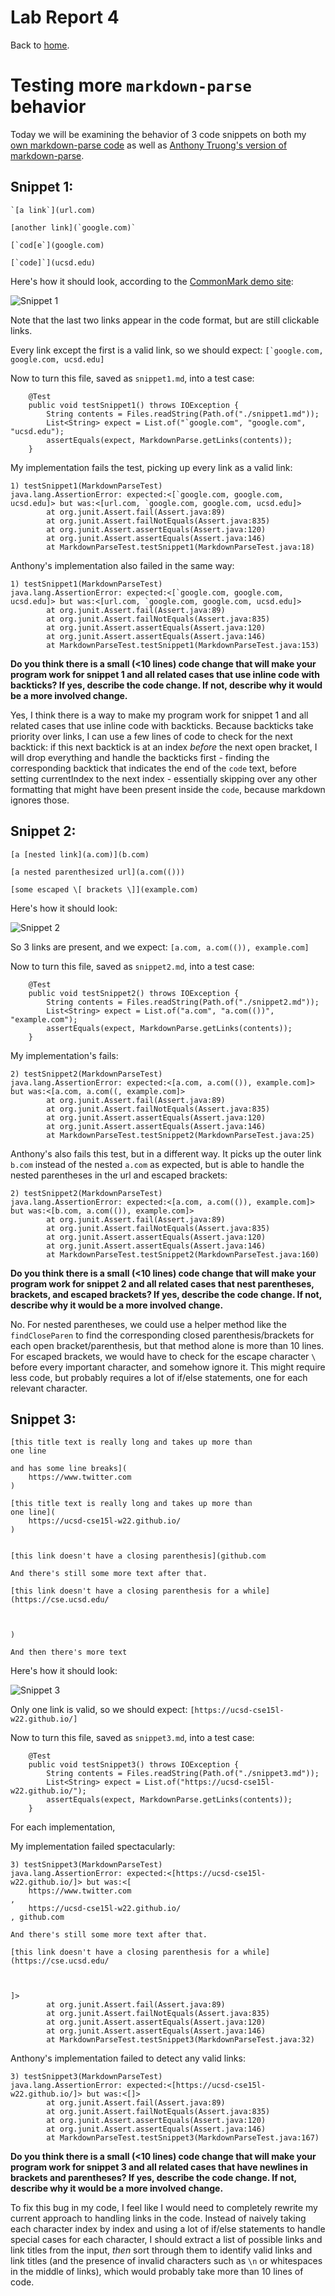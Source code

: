 Lab Report 4
============

Back to [home](../index).

# Testing more `markdown-parse` behavior

Today we will be examining the behavior of 3 code snippets on both my [own markdown-parse code](https://github.com/zfxd/markdown-parse/tree/a1bacd513c640c31d35f1cc61e2123fb29343d01) as well as [Anthony Truong's version of markdown-parse](https://github.com/atruong39/markdown-parse/tree/730e5d8ccd774f33e79b532f49b4dc3acc707d02).

## Snippet 1:

```
`[a link`](url.com)

[another link](`google.com)`

[`cod[e`](google.com)

[`code]`](ucsd.edu)
```

Here's how it should look, according to the [CommonMark demo site](https://spec.commonmark.org/dingus/):

![Snippet 1](Snippet1.PNG)

Note that the last two links appear in the code format, but are still clickable links.

Every link except the first is a valid link, so we should expect: ``[`google.com, google.com, ucsd.edu]``

Now to turn this file, saved as `snippet1.md`, into a test case:

```
    @Test
    public void testSnippet1() throws IOException {
        String contents = Files.readString(Path.of("./snippet1.md"));
        List<String> expect = List.of("`google.com", "google.com", "ucsd.edu");
        assertEquals(expect, MarkdownParse.getLinks(contents));
    }
```

My implementation fails the test, picking up every link as a valid link:

```
1) testSnippet1(MarkdownParseTest)
java.lang.AssertionError: expected:<[`google.com, google.com, ucsd.edu]> but was:<[url.com, `google.com, google.com, ucsd.edu]>
        at org.junit.Assert.fail(Assert.java:89)
        at org.junit.Assert.failNotEquals(Assert.java:835)
        at org.junit.Assert.assertEquals(Assert.java:120)
        at org.junit.Assert.assertEquals(Assert.java:146)
        at MarkdownParseTest.testSnippet1(MarkdownParseTest.java:18)
```

Anthony's implementation also failed in the same way:

```
1) testSnippet1(MarkdownParseTest)
java.lang.AssertionError: expected:<[`google.com, google.com, ucsd.edu]> but was:<[url.com, `google.com, google.com, ucsd.edu]>
        at org.junit.Assert.fail(Assert.java:89)
        at org.junit.Assert.failNotEquals(Assert.java:835)
        at org.junit.Assert.assertEquals(Assert.java:120)
        at org.junit.Assert.assertEquals(Assert.java:146)
        at MarkdownParseTest.testSnippet1(MarkdownParseTest.java:153)
```

**Do you think there is a small (<10 lines) code change that will make your program work for snippet 1 and all related cases that use inline code with backticks? If yes, describe the code change. If not, describe why it would be a more involved change.**

Yes, I think there is a way to make my program work for snippet 1 and all related cases that use inline code with backticks. Because backticks take priority over links, I can use a few lines of code to check for the next backtick: if this next backtick is at an index *before* the next open bracket, I will drop everything and handle the backticks first - finding the corresponding backtick that indicates the end of the `code` text, before setting currentIndex to the next index - essentially skipping over any other formatting that might have been present inside the `code`, because markdown ignores those.

## Snippet 2:

```
[a [nested link](a.com)](b.com)

[a nested parenthesized url](a.com(()))

[some escaped \[ brackets \]](example.com)
```

Here's how it should look:

![Snippet 2](Snippet2.PNG)

So 3 links are present, and we expect: `[a.com, a.com(()), example.com]`

Now to turn this file, saved as `snippet2.md`, into a test case:

```
    @Test
    public void testSnippet2() throws IOException {
        String contents = Files.readString(Path.of("./snippet2.md"));
        List<String> expect = List.of("a.com", "a.com(())", "example.com");
        assertEquals(expect, MarkdownParse.getLinks(contents));
    }
```

My implementation's fails:

```
2) testSnippet2(MarkdownParseTest)
java.lang.AssertionError: expected:<[a.com, a.com(()), example.com]> but was:<[a.com, a.com((, example.com]>
        at org.junit.Assert.fail(Assert.java:89)
        at org.junit.Assert.failNotEquals(Assert.java:835)
        at org.junit.Assert.assertEquals(Assert.java:120)
        at org.junit.Assert.assertEquals(Assert.java:146)
        at MarkdownParseTest.testSnippet2(MarkdownParseTest.java:25)
```

Anthony's also fails this test, but in a different way. It picks up the outer link `b.com` instead of the nested `a.com` as expected, but is able to handle the nested parentheses in the url and escaped brackets:

```
2) testSnippet2(MarkdownParseTest)
java.lang.AssertionError: expected:<[a.com, a.com(()), example.com]> but was:<[b.com, a.com(()), example.com]>
        at org.junit.Assert.fail(Assert.java:89)
        at org.junit.Assert.failNotEquals(Assert.java:835)
        at org.junit.Assert.assertEquals(Assert.java:120)
        at org.junit.Assert.assertEquals(Assert.java:146)
        at MarkdownParseTest.testSnippet2(MarkdownParseTest.java:160)
```

**Do you think there is a small (<10 lines) code change that will make your program work for snippet 2 and all related cases that nest parentheses, brackets, and escaped brackets? If yes, describe the code change. If not, describe why it would be a more involved change.**

No. For nested parentheses, we could use a helper method like the `findCloseParen` to find the corresponding closed parenthesis/brackets for each open bracket/parenthesis, but that method alone is more than 10 lines. For escaped brackets, we would have to check for the escape character `\` before every important character, and somehow ignore it. This might require less code, but probably requires a lot of if/else statements, one for each relevant character.

## Snippet 3:

```
[this title text is really long and takes up more than 
one line

and has some line breaks](
    https://www.twitter.com
)

[this title text is really long and takes up more than 
one line](
    https://ucsd-cse15l-w22.github.io/
)


[this link doesn't have a closing parenthesis](github.com

And there's still some more text after that.

[this link doesn't have a closing parenthesis for a while](https://cse.ucsd.edu/



)

And then there's more text
```

Here's how it should look:

![Snippet 3](Snippet3.PNG)

Only one link is valid, so we should expect: `[https://ucsd-cse15l-w22.github.io/]`

Now to turn this file, saved as `snippet3.md`, into a test case:

```
    @Test
    public void testSnippet3() throws IOException {
        String contents = Files.readString(Path.of("./snippet3.md"));
        List<String> expect = List.of("https://ucsd-cse15l-w22.github.io/");
        assertEquals(expect, MarkdownParse.getLinks(contents));
    }
```

For each implementation,

My implementation failed spectacularly:

```
3) testSnippet3(MarkdownParseTest)
java.lang.AssertionError: expected:<[https://ucsd-cse15l-w22.github.io/]> but was:<[
    https://www.twitter.com
,
    https://ucsd-cse15l-w22.github.io/
, github.com

And there's still some more text after that.

[this link doesn't have a closing parenthesis for a while](https://cse.ucsd.edu/



]>
        at org.junit.Assert.fail(Assert.java:89)
        at org.junit.Assert.failNotEquals(Assert.java:835)
        at org.junit.Assert.assertEquals(Assert.java:120)
        at org.junit.Assert.assertEquals(Assert.java:146)
        at MarkdownParseTest.testSnippet3(MarkdownParseTest.java:32)
```
Anthony's implementation failed to detect any valid links:

```
3) testSnippet3(MarkdownParseTest)
java.lang.AssertionError: expected:<[https://ucsd-cse15l-w22.github.io/]> but was:<[]>
        at org.junit.Assert.fail(Assert.java:89)
        at org.junit.Assert.failNotEquals(Assert.java:835)
        at org.junit.Assert.assertEquals(Assert.java:120)
        at org.junit.Assert.assertEquals(Assert.java:146)
        at MarkdownParseTest.testSnippet3(MarkdownParseTest.java:167)
```

**Do you think there is a small (<10 lines) code change that will make your program work for snippet 3 and all related cases that have newlines in brackets and parentheses? If yes, describe the code change. If not, describe why it would be a more involved change.**

To fix this bug in my code, I feel like I would need to completely rewrite my current approach to handling links in the code. Instead of naively taking each character index by index and using a lot of if/else statements to handle special cases for each character, I should extract a list of possible links and link titles from the input, *then* sort through them to identify valid links and link titles (and the presence of invalid characters such as `\n` or whitespaces in the middle of links), which would probably take more than 10 lines of code.